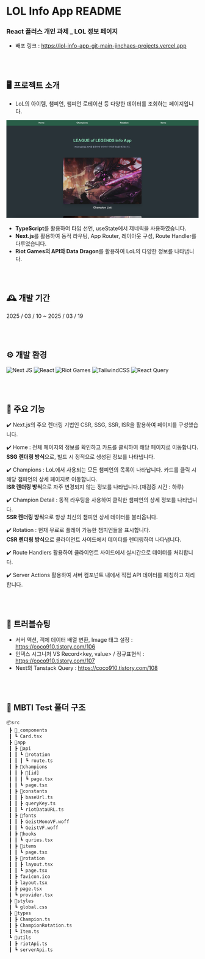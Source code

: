 # LOL Info App README

### React 플러스 개인 과제 \_ LOL 정보 페이지

- 배포 링크 : https://lol-info-app-git-main-jinchaes-projects.vercel.app

<br />
<br />

## 🖥️ 프로젝트 소개

- LoL의 아이템, 챔피언, 챔피언 로테이션 등 다양한 데이터를 조회하는 페이지입니다.

<img src="/public/lol-info-main.png">

- **TypeScript**를 활용하여 타입 선언, useState에서 제네릭을 사용하였습니다.
- **Next.js**를 활용하여 동적 라우팅, App Router, 레이아웃 구성, Route Handler를 다루었습니다.
- **Riot Games의 API와 Data Dragon**를 활용하여 LoL의 다양한 정보를 나타냅니다.

<br />
<br />

## 🕰️ 개발 기간

2025 / 03 / 10 ~ 2025 / 03 / 19

<br />
<br />

## ⚙️ 개발 환경

![Next JS](https://img.shields.io/badge/Next-black?style=for-the-badge&logo=next.js&logoColor=white)
![React](https://img.shields.io/badge/react-%2320232a.svg?style=for-the-badge&logo=react&logoColor=%2361DAFB)
![Riot Games](https://img.shields.io/badge/riotgames-D32936.svg?style=for-the-badge&logo=riotgames&logoColor=white)
![TailwindCSS](https://img.shields.io/badge/tailwindcss-%2338B2AC.svg?style=for-the-badge&logo=tailwind-css&logoColor=white)
![React Query](https://img.shields.io/badge/-React%20Query-FF4154?style=for-the-badge&logo=react%20query&logoColor=white)

<br />
<br />

## 📌 주요 기능

✔️ Next.js의 주요 렌더링 기법인 CSR, SSG, SSR, ISR을 활용하여 페이지를 구성했습니다.

✔️ Home : 전체 페이지의 정보를 확인하고 카드를 클릭하여 해당 페이지로 이동합니다.<br />
**SSG 렌더링 방식**으로, 빌드 시 정적으로 생성된 정보를 나타냅니다.

✔️ Champions : LoL에서 사용되는 모든 챔피언의 목록이 나타납니다. 카드를 클릭 시 해당 챔피언의 상세 페이지로 이동합니다. <br />
**ISR 렌더링 방식**으로 자주 변경되지 않는 정보를 나타냅니다.(재검증 시간 : 하루)

✔️ Champion Detail : 동적 라우팅을 사용하여 클릭한 챔피언의 상세 정보를 나타냅니다.<br />
**SSR 렌더링 방식**으로 항상 최신의 챔피언 상세 데이터를 불러옵니다.

✔️ Rotation : 현재 무료로 플레이 가능한 챔피언들을 표시합니다.<br />
**CSR 렌더링 방식**으로 클라이언트 사이드에서 데이터를 렌더링하여 나타냅니다.

✔️ Route Handlers 활용하여 클라이언트 사이드에서 실시간으로 데이터를 처리합니다.

✔️ Server Actions 활용하여 서버 컴포넌트 내에서 직접 API 데이터를 페칭하고 처리합니다.
<br />

<br />
<br />

## 🚨 트러블슈팅

- 서버 액션, 객체 데이터 배열 변환, Image 태그 설정 : https://coco910.tistory.com/106
- 인덱스 시그니처 VS Record<key, value> / 정규표현식 : https://coco910.tistory.com/107
- Next의 Tanstack Query : https://coco910.tistory.com/108

<br />
<br />

## 📁 MBTI Test 폴더 구조

```
📦src
 ┣ 📂_components
 ┃ ┗ Card.tsx
 ┣ 📂app
 ┃ ┣ 📂api
 ┃ ┃ ┗ 📂rotation
 ┃ ┃ ┃ ┗ route.ts
 ┃ ┣ 📂champions
 ┃ ┃ ┣ 📂[id]
 ┃ ┃ ┃ ┗ page.tsx
 ┃ ┃ ┗ page.tsx
 ┃ ┣ 📂constants
 ┃ ┃ ┣ baseUrl.ts
 ┃ ┃ ┣ queryKey.ts
 ┃ ┃ ┗ riotDataURL.ts
 ┃ ┣ 📂fonts
 ┃ ┃ ┣ GeistMonoVF.woff
 ┃ ┃ ┗ GeistVF.woff
 ┃ ┣ 📂hooks
 ┃ ┃ ┗ quries.tsx
 ┃ ┣ 📂items
 ┃ ┃ ┗ page.tsx
 ┃ ┣ 📂rotation
 ┃ ┃ ┣ layout.tsx
 ┃ ┃ ┗ page.tsx
 ┃ ┣ favicon.ico
 ┃ ┣ layout.tsx
 ┃ ┣ page.tsx
 ┃ ┗ provider.tsx
 ┣ 📂styles
 ┃ ┗ global.css
 ┣ 📂types
 ┃ ┣ Champion.ts
 ┃ ┣ ChampionRotation.ts
 ┃ ┗ Item.ts
 ┗ 📂utils
 ┃ ┣ riotApi.ts
 ┃ ┗ serverApi.ts
```
